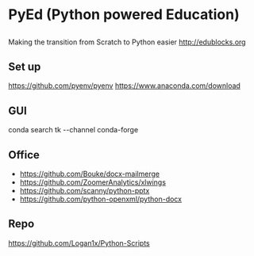 # PyEd (Python powered Education)

## 
Making the transition from Scratch to Python easier http://edublocks.org

## Set up
https://github.com/pyenv/pyenv
https://www.anaconda.com/download


## GUI
conda search tk --channel conda-forge

## Office

* https://github.com/Bouke/docx-mailmerge
* https://github.com/ZoomerAnalytics/xlwings
* https://github.com/scanny/python-pptx
* https://github.com/python-openxml/python-docx


## Repo
https://github.com/Logan1x/Python-Scripts
